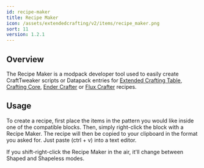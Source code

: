 ```yaml
---
id: recipe-maker
title: Recipe Maker
icon: /assets/extendedcrafting/v2/items/recipe_maker.png
sort: 11
version: 1.2.1
---
```


## Overview

The Recipe Maker is a modpack developer tool used to easily create CraftTweaker scripts or Datapack entries for [Extended Crafting Table](../blocks/crafting-tables.md), [Crafting Core](../blocks/crafting-core.md), [Ender Crafter](../blocks/ender-crafter.md) or [Flux Crafter](../blocks/flux-crafter.md) recipes.

## Usage

To create a recipe, first place the items in the pattern you would like inside one of the compatible blocks. Then, simply right-click the block with a Recipe Maker. The recipe will then be copied to your clipboard in the format you asked for. Just paste (ctrl + v) into a text editor.

If you shift-right-click the Recipe Maker in the air, it'll change between Shaped and Shapeless modes.
